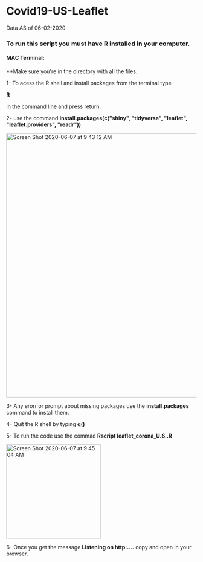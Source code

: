 #  Covid19-US-Leaflet
Data AS of 06-02-2020

### To run this script you must have R installed in your computer.


#### MAC Terminal:
**Make sure you're in the directory with all the files.

1- To acess the R shell and install packages from the terminal type 

**R**  

in the command line and press return.



2- use the command **install.packages(c("shiny", "tidyverse", "leaflet", "leaflet.providers", "readr"))**

<img width="700" alt="Screen Shot 2020-06-07 at 9 43 12 AM" src="https://user-images.githubusercontent.com/21159097/83971029-054a9480-a8a7-11ea-897b-937e0074969a.png">


3- Any erorr or prompt about missing packages use the **install.packages** command to install them.






4- Quit the R shell by typing **q()**



5- To run the code use the commad **Rscript leaflet_corona_U.S..R** 

<img width="250" alt="Screen Shot 2020-06-07 at 9 45 04 AM" src="https://user-images.githubusercontent.com/21159097/83971094-5eb2c380-a8a7-11ea-887d-a30e7ef66ebc.png">



6- Once you get the message **Listening on http:....** copy and open in your browser.




